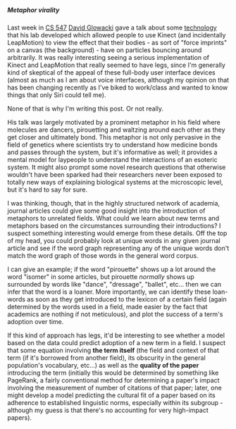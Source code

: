 ##### Metaphor virality
Last week in [CS 547](http://hci.stanford.edu/courses/cs547/) [David Glowacki](http://glow-wacky.com/) gave a talk about some [technology](http://danceroom-spec.com/) that his lab developed which allowed people to use Kinect (and incidentally LeapMotion) to view the effect that their bodies - as sort of "force imprints" on a canvas (the background) - have on particles bouncing around arbitrarily. It was really interesting seeing a serious implementation of Kinect and LeapMotion that really seemed to have legs, since I'm generally kind of skeptical of the appeal of these full-body user interface devices (almost as much as I am about voice interfaces, although my opinion on that has been changing recently as I've biked to work/class and wanted to know things that only Siri could tell me).

None of that is why I'm writing this post. Or not really.

His talk was largely motivated by a prominent metaphor in his field where molecules are dancers, pirouetting and waltzing around each other as they get closer and ultimately bond. This metaphor is not only pervasive in the field of genetics where scientists try to understand how medicine bonds and passes through the system, but it's informative as well; it provides a mental model for laypeople to understand the interactions of an esoteric system. It might also prompt some novel research questions that otherwise wouldn't have been sparked had their researchers never been exposed to totally new ways of explaining biological systems at the microscopic level, but it's hard to say for sure.

I was thinking, though, that in the highly structured network of academia, journal articles could give some good insight into the introduction of metaphors to unrelated fields. What could we learn about new terms and metaphors based on the circumstances surrounding their introductions? I suspect something interesting would emerge from these details. Off the top of my head, you could probably look at unique words in any given journal article and see if the word graph representing any of the unique words don't match the word graph of those words in the general word corpus.

I can give an example; if the word "pirouette" shows up a lot around the word "isomer" in some articles, but pirouette *normally* shows up surrounded by words like "dance", "dressage", "ballet", etc... then we can infer that the word is a loaner. More importantly, we can identify these loan-words as soon as they get introduced to the lexicon of a certain field (again determined by the words used in a field, made easier by the fact that academics are nothing if not meticulous), and plot the success of a term's adoption over time.

If this kind of approach has legs, it'd be interesting to see whether a model based on the data could predict adoption of a new term in a field. I suspect that some equation involving **the term itself** (the field and context of that term (if it's borrowed from another field), its obscurity in the general population's vocabulary, etc...) as well as the **quality of the paper** introducing the term (initially this would be determined by something like PageRank, a fairly conventional method for determining a paper's impact involving the measurement of number of citations of that paper; later, one might develop a model predicting the cultural fit of a paper based on its adherence to established linguistic norms, especially within its subgroup - although my guess is that there's no accounting for very high-impact papers).